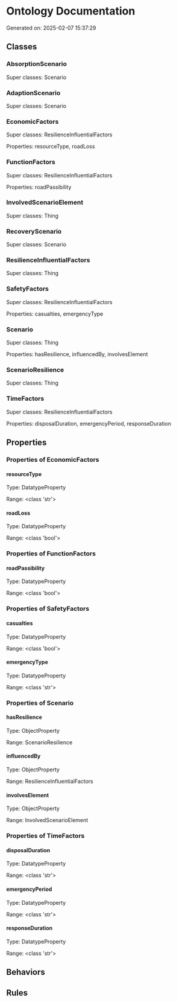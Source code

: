 # Ontology Documentation

Generated on: 2025-02-07 15:37:29

## Classes

### AbsorptionScenario

Super classes: Scenario


### AdaptionScenario

Super classes: Scenario


### EconomicFactors

Super classes: ResilienceInfluentialFactors

Properties: resourceType, roadLoss


### FunctionFactors

Super classes: ResilienceInfluentialFactors

Properties: roadPassibility


### InvolvedScenarioElement

Super classes: Thing


### RecoveryScenario

Super classes: Scenario


### ResilienceInfluentialFactors

Super classes: Thing


### SafetyFactors

Super classes: ResilienceInfluentialFactors

Properties: casualties, emergencyType


### Scenario

Super classes: Thing

Properties: hasResilience, influencedBy, involvesElement


### ScenarioResilience

Super classes: Thing


### TimeFactors

Super classes: ResilienceInfluentialFactors

Properties: disposalDuration, emergencyPeriod, responseDuration


## Properties

### Properties of EconomicFactors

#### resourceType

Type: DatatypeProperty

Range: <class 'str'>


#### roadLoss

Type: DatatypeProperty

Range: <class 'bool'>


### Properties of FunctionFactors

#### roadPassibility

Type: DatatypeProperty

Range: <class 'bool'>


### Properties of SafetyFactors

#### casualties

Type: DatatypeProperty

Range: <class 'bool'>


#### emergencyType

Type: DatatypeProperty

Range: <class 'str'>


### Properties of Scenario

#### hasResilience

Type: ObjectProperty

Range: ScenarioResilience


#### influencedBy

Type: ObjectProperty

Range: ResilienceInfluentialFactors


#### involvesElement

Type: ObjectProperty

Range: InvolvedScenarioElement


### Properties of TimeFactors

#### disposalDuration

Type: DatatypeProperty

Range: <class 'str'>


#### emergencyPeriod

Type: DatatypeProperty

Range: <class 'str'>


#### responseDuration

Type: DatatypeProperty

Range: <class 'str'>


## Behaviors

## Rules

